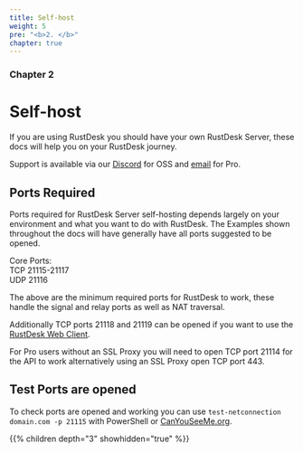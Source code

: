 ```yaml
---
title: Self-host
weight: 5
pre: "<b>2. </b>"
chapter: true
---
```


### Chapter 2

# Self-host

If you are using RustDesk you should have your own RustDesk Server, these docs will help you on your RustDesk journey.

Support is available via our [Discord](https://discord.com/invite/nDceKgxnkV) for OSS and [email](mailto:support@rustdesk.com) for Pro.

## Ports Required

Ports required for RustDesk Server self-hosting depends largely on your environment and what you want to do with RustDesk. The Examples shown throughout the docs will have generally have all ports suggested to be opened.

Core Ports: \
TCP 21115-21117 \
UDP 21116

The above are the minimum required ports for RustDesk to work, these handle the signal and relay ports as well as NAT traversal.

Additionally TCP ports 21118 and 21119 can be opened if you want to use the [RustDesk Web Client](https://rustdesk.com/docs/en/dev/build/web/).

For Pro users without an SSL Proxy you will need to open TCP port 21114 for the API to work alternatively using an SSL Proxy open TCP port 443.

## Test Ports are opened

To check ports are opened and working you can use `test-netconnection domain.com -p 21115` with PowerShell or [CanYouSeeMe.org](https://canyouseeme.org/).

{{% children depth="3" showhidden="true" %}}
